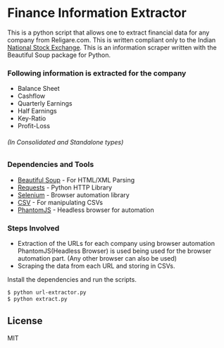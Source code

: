 # Finance Information Extractor

This is a python script that allows one to extract financial data for any company from Religare.com. This is written compliant only to the Indian [National Stock Exchange](https://www.nseindia.com/).
This is an information scraper written with the Beautiful Soup package for Python.

### Following information is extracted for the company
  - Balance Sheet
  - Cashflow 
  - Quarterly Earnings
  - Half Earnings
  - Key-Ratio
  - Profit-Loss 
###### (In Consolidated and Standalone types) 

### Dependencies and Tools

* [Beautiful Soup](https://readthedocs.org/projects/beautiful-soup-4/) - For HTML/XML Parsing 
* [Requests](http://docs.python-requests.org/en/master/) - Python HTTP Library
* [Selenium](http://selenium-python.readthedocs.io/) - Browser automation library 
* [CSV](https://docs.python.org/2/library/csv.html) - For manipulating CSVs
* [PhantomJS](http://phantomjs.org/download.html) - Headless browser for automation

### Steps Involved
* Extraction of the URLs for each company using browser automation
  PhantomJS(Headless Browser) is used being used for the browser automation part. (Any other browser can also be used)
* Scraping the data from each URL and storing in CSVs.

Install the dependencies and run the scripts.

```sh
$ python url-extractor.py
$ python extract.py
```
License
----
MIT
